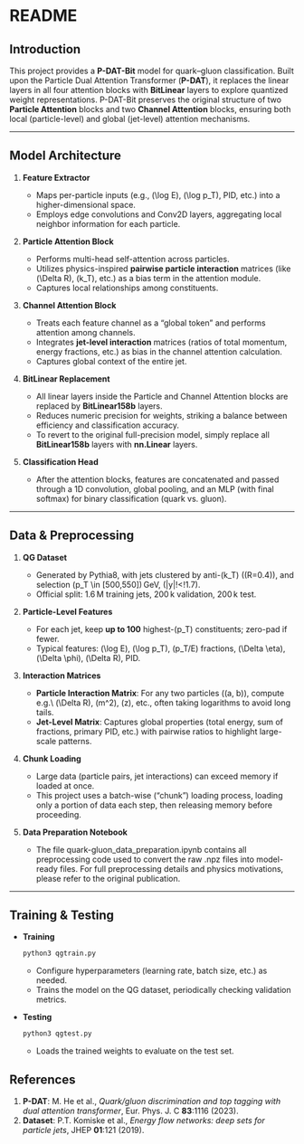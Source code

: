 # README

## Introduction
This project provides a **P-DAT-Bit** model for quark–gluon classification. Built upon the Particle Dual Attention Transformer (**P-DAT**), it replaces the linear layers in all four attention blocks with **BitLinear** layers to explore quantized weight representations. P-DAT-Bit preserves the original structure of two **Particle Attention** blocks and two **Channel Attention** blocks, ensuring both local (particle-level) and global (jet-level) attention mechanisms.

---

## Model Architecture

1. **Feature Extractor**  
   - Maps per-particle inputs (e.g., \(\log E\), \(\log p_T\), PID, etc.) into a higher-dimensional space.  
   - Employs edge convolutions and Conv2D layers, aggregating local neighbor information for each particle.

2. **Particle Attention Block**  
   - Performs multi-head self-attention across particles.  
   - Utilizes physics-inspired **pairwise particle interaction** matrices (like \(\Delta R\), \(k_T\), etc.) as a bias term in the attention module.  
   - Captures local relationships among constituents.

3. **Channel Attention Block**  
   - Treats each feature channel as a “global token” and performs attention among channels.  
   - Integrates **jet-level interaction** matrices (ratios of total momentum, energy fractions, etc.) as bias in the channel attention calculation.  
   - Captures global context of the entire jet.

4. **BitLinear Replacement**  
   - All linear layers inside the Particle and Channel Attention blocks are replaced by **BitLinear158b** layers.  
   - Reduces numeric precision for weights, striking a balance between efficiency and classification accuracy.
   - To revert to the original full-precision model, simply replace all **BitLinear158b** layers with **nn.Linear** layers.

5. **Classification Head**  
   - After the attention blocks, features are concatenated and passed through a 1D convolution, global pooling, and an MLP (with final softmax) for binary classification (quark vs. gluon).

---

## Data & Preprocessing

1. **QG Dataset**  
   - Generated by Pythia8, with jets clustered by anti-\(k_T\) (\(R=0.4\)), and selection \(p_T \in [500,550]\) GeV, \(|y|\!<\!1.7\).  
   - Official split: 1.6 M training jets, 200 k validation, 200 k test.

2. **Particle-Level Features**  
   - For each jet, keep **up to 100** highest-\(p_T\) constituents; zero-pad if fewer.  
   - Typical features: \(\log E\), \(\log p_T\), \(p_T/E\) fractions, \(\Delta \eta\), \(\Delta \phi\), \(\Delta R\), PID.

3. **Interaction Matrices**  
   - **Particle Interaction Matrix**: For any two particles \((a, b)\), compute e.g.\ \(\Delta R\), \(m^2\), \(z\), etc., often taking logarithms to avoid long tails.  
   - **Jet-Level Matrix**: Captures global properties (total energy, sum of fractions, primary PID, etc.) with pairwise ratios to highlight large-scale patterns.

4. **Chunk Loading**  
   - Large data (particle pairs, jet interactions) can exceed memory if loaded at once.  
   - This project uses a batch-wise (“chunk”) loading process, loading only a portion of data each step, then releasing memory before proceeding.
  
5. **Data Preparation Notebook**
   - The file quark-gluon_data_preparation.ipynb contains all preprocessing code used to convert the raw .npz files into model-ready files.
For full preprocessing details and physics motivations, please refer to the original publication.

---





## Training & Testing

- **Training**  
  ```bash
  python3 qgtrain.py
  ```
  - Configure hyperparameters (learning rate, batch size, etc.) as needed.  
  - Trains the model on the QG dataset, periodically checking validation metrics.

- **Testing**  
  ```bash
  python3 qgtest.py
  ```
  - Loads the trained weights to evaluate on the test set.  

## References

1. **P-DAT**: M. He et al., *Quark/gluon discrimination and top tagging with dual attention transformer*, Eur. Phys. J. C **83**:1116 (2023).  
2. **Dataset**: P.T. Komiske et al., *Energy flow networks: deep sets for particle jets*, JHEP **01**:121 (2019).
